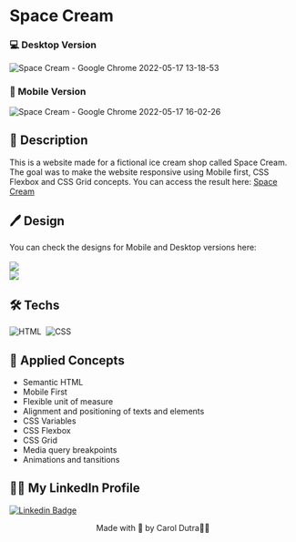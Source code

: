 #  Space Cream

### &#128187; Desktop Version

![Space Cream - Google Chrome 2022-05-17 13-18-53](https://user-images.githubusercontent.com/77646305/168861667-ea7cf495-57ff-4db9-bb80-f97917fc254c.gif)

### &#128241; Mobile Version
![Space Cream - Google Chrome 2022-05-17 16-02-26](https://user-images.githubusercontent.com/77646305/168890922-c70a7e47-2d49-4146-beda-2af22559e130.gif)

## &#128195; Description
This is a website made for a fictional ice cream shop called Space Cream. The goal was to make the website responsive using Mobile first, CSS Flexbox and CSS Grid concepts. You can access the result here: <a href="https://caroldutra.github.io/space-cream/">Space Cream</a>

## 🖊️ Design
You can check the designs for Mobile and Desktop versions here:
<br>
<br>
<a href="https://www.figma.com/file/xmfq4jkmk6S4kQNRCSVP4U/Stage-03---Mobile-First-(Copy)?node-id=0%3A1">
  <img src="https://img.shields.io/badge/Figma: Mobile Version-8B0000?style=for-the-badge&logo=figma&logoColor=white">
</a> <br>
<a href="https://www.figma.com/file/dHAEStQXnfwQYUiLScjOiE/Stage-03---Grid-com-anima%C3%A7%C3%B5es-(Copy)">
  <img src="https://img.shields.io/badge/Figma: Desktop Version-8B0000?style=for-the-badge&logo=figma&logoColor=white">
</a>

## 🛠 Techs
![HTML](https://img.shields.io/badge/-HTML-05122A?style=flat&logo=HTML5)&nbsp;
![CSS](https://img.shields.io/badge/-CSS-05122A?style=flat&logo=CSS3&logoColor=1572B6)&nbsp;

## 📖 Applied Concepts
<ul>
  <li>Semantic HTML </li>
  <li>Mobile First</li>
  <li>Flexible unit of measure</li>
  <li>Alignment and positioning of texts and elements</li>
  <li>CSS Variables</li>
  <li>CSS Flexbox</li>
  <li>CSS Grid</li>
  <li>Media query breakpoints</li>
  <li>Animations and tansitions</li>
</ul>

## 👩🏾 My LinkedIn Profile     
[![Linkedin Badge](https://img.shields.io/badge/-CarolinaDutra-darkviolet?style=flat-square&logo=Linkedin&logoColor=white&link=https://www.linkedin.com/in/carolinadutra/)](https://www.linkedin.com/in/carolinadutra/)


<p align="center">Made with 💜 by Carol Dutra👋🏾</p>
